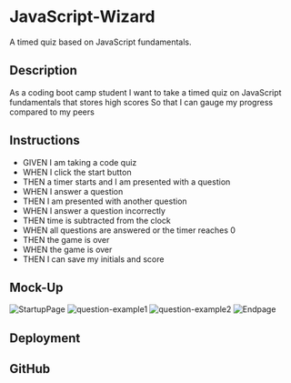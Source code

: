 # JavaScript-Wizard
A timed quiz based on JavaScript fundamentals. 

## Description
As a coding boot camp student
I want to take a timed quiz on JavaScript fundamentals that stores high scores
So that I can gauge my progress compared to my peers

## Instructions
- GIVEN I am taking a code quiz
- WHEN I click the start button
- THEN a timer starts and I am presented with a question
- WHEN I answer a question
- THEN I am presented with another question
- WHEN I answer a question incorrectly
- THEN time is subtracted from the clock
- WHEN all questions are answered or the timer reaches 0
- THEN the game is over
- WHEN the game is over
- THEN I can save my initials and score

## Mock-Up
![StartupPage](https://user-images.githubusercontent.com/123707509/226520720-b5c13c29-c343-4771-889d-0b8bf2fb24ed.png)
![question-example1](https://user-images.githubusercontent.com/123707509/226520810-6f8c69f8-6eea-417a-a0fc-b161f3434f8e.png)
![question-example2](https://user-images.githubusercontent.com/123707509/226520887-3b558702-afd9-4fa5-b2a2-fd72ec102fc0.png)
![Endpage](https://user-images.githubusercontent.com/123707509/226524245-6f7106d9-c07e-4693-8fde-5a5af4d196f9.png)

## Deployment


## GitHub